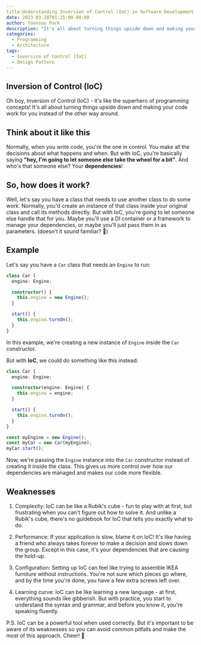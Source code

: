 ```yaml
---
title:Understanding Inversion of Control (IoC) in Software Development - Definition and Benefits
date: 2023-03-28T01:25:00-04:00
author: Yoonsoo Park
description: "It's all about turning things upside down and making your code work for you instead of the other way around."
categories:
  - Programming
  - Architecture
tags:
  - Inversion of Control (IoC)
  - Design Pattern
---
```


## Inversion of Control (IoC)

Oh boy, Inversion of Control (IoC) - it's like the superhero of programming concepts! It's all about turning things upside down and making your code work for you instead of the other way around.

## Think about it like this

Normally, when you write code, you're the one in control. You make all the decisions about what happens and when.
But with IoC, you're basically saying **"hey, I'm going to let someone else take the wheel for a bit"**.
And who's that someone else? Your **dependencies**!

## So, how does it work?

Well, let's say you have a class that needs to use another class to do some work.
Normally, you'd create an instance of that class inside your original class and call its methods directly.
But with IoC, you're going to let someone else handle that for you.
Maybe you'll use a DI container or a framework to manage your dependencies, or maybe you'll just pass them in as parameters.
(doesn't it sound familiar? 🤔)

## Example

Let's say you have a `Car` class that needs an `Engine` to run:

```typescript
class Car {
  engine: Engine;

  constructor() {
    this.engine = new Engine();
  }

  start() {
    this.engine.turnOn();
  }
}
```

In this example, we're creating a new instance of `Engine` inside the `Car` constructor.

But with **IoC**, we could do something like this instead:

```typescript
class Car {
  engine: Engine;

  constructor(engine: Engine) {
    this.engine = engine;
  }

  start() {
    this.engine.turnOn();
  }
}

const myEngine = new Engine();
const myCar = new Car(myEngine);
myCar.start();
```

Now, we're passing the `Engine` instance into the `Car` constructor instead of creating it inside the class.
This gives us more control over how our dependencies are managed and makes our code more flexible.

## Weaknesses

1. Complexity: IoC can be like a Rubik's cube - fun to play with at first, but frustrating when you can't figure out how to solve it. And unlike a Rubik's cube, there's no guidebook for IoC that tells you exactly what to do.

2. Performance: If your application is slow, blame it on IoC! It's like having a friend who always takes forever to make a decision and slows down the group. Except in this case, it's your dependencies that are causing the hold-up.

3. Configuration: Setting up IoC can feel like trying to assemble IKEA furniture without instructions. You're not sure which pieces go where, and by the time you're done, you have a few extra screws left over.

4. Learning curve: IoC can be like learning a new language - at first, everything sounds like gibberish. But with practice, you start to understand the syntax and grammar, and before you know it, you're speaking fluently.

P.S. IoC can be a powerful tool when used correctly. But it's important to be aware of its weaknesses so you can avoid common pitfalls and make the most of this approach. Cheer! 🍺
